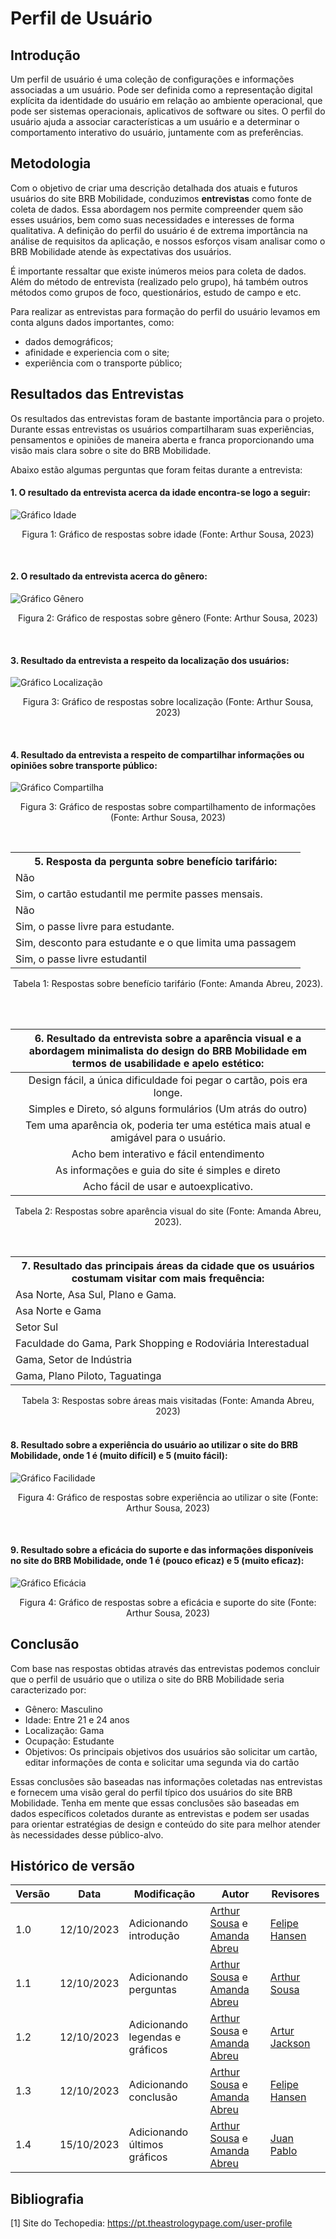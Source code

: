 # Perfil de Usuário


## Introdução

Um perfil de usuário é uma coleção de configurações e informações associadas a um usuário. Pode ser definida como a representação digital explícita da identidade do usuário em relação ao ambiente operacional, que pode ser sistemas operacionais, aplicativos de software ou sites. O perfil do usuário ajuda a associar características a um usuário e a determinar o comportamento interativo do usuário, juntamente com as preferências.


## Metodologia

Com o objetivo de criar uma descrição detalhada dos atuais e futuros usuários do site BRB Mobilidade, conduzimos **entrevistas** como fonte de coleta de dados. Essa abordagem nos permite compreender quem são esses usuários, bem como suas necessidades e interesses de forma qualitativa. A definição do perfil do usuário é de extrema importância na análise de requisitos da aplicação, e nossos esforços visam analisar como o BRB Mobilidade atende às expectativas dos usuários. 

É importante ressaltar que existe inúmeros meios para coleta de dados. Além do método de entrevista (realizado pelo grupo), há também outros métodos como grupos de foco, questionários, estudo de campo e etc.

Para realizar as entrevistas para formação do perfil do usuário levamos em conta alguns dados importantes, como: 

 - dados demográficos;
 - afinidade e experiencia com o site;
 - experiência com o transporte público;


## Resultados das Entrevistas

Os resultados das entrevistas foram de bastante importância para o projeto. Durante essas entrevistas os usuários compartilharam suas experiências, pensamentos e opiniões de maneira aberta e franca proporcionando uma visão mais clara sobre o site do BRB Mobilidade.

Abaixo estão algumas perguntas que foram feitas durante a entrevista:

#### 1. O resultado da entrevista acerca da idade encontra-se logo a seguir:

![Gráfico Idade](../assets/perfilUsuario/grafico1Idade.png)

<div style="text-align: center">
    <p>Figura 1: Gráfico de respostas sobre idade (Fonte: Arthur Sousa, 2023)</p>
</div>

<br>

#### 2. O resultado da entrevista acerca do gênero:

![Gráfico Gênero](../assets/perfilUsuario/grafico7Genero2.png)

<div style="text-align: center">
    <p>Figura 2: Gráfico de respostas sobre gênero (Fonte: Arthur Sousa, 2023)</p>
</div>

<br>

#### 3. Resultado da entrevista a respeito da localização dos usuários:

![Gráfico Localização](../assets/perfilUsuario/grafico2Modaria.png)

<div style="text-align: center">
    <p>Figura 3: Gráfico de respostas sobre localização (Fonte: Arthur Sousa, 2023)</p>
</div>

<br>


#### 4. Resultado da entrevista a respeito de  compartilhar informações ou opiniões sobre transporte público:

![Gráfico Compartilha](../assets/perfilUsuario/grafico6CompartilhaInfo.png)

<div style="text-align: center">
    <p>Figura 3: Gráfico de respostas sobre compartilhamento de informações (Fonte: Arthur Sousa, 2023)</p>
</div>

<br>

<div align="center">
  <table>
    <tr>
      <th>5. Resposta da pergunta sobre benefício tarifário:</th>
    </tr>
    <tr>
      <td>Não</td>
    </tr>
    <tr>
      <td>Sim, o cartão estudantil me permite passes mensais.</td>
    </tr>
    <tr>
      <td>Não</td>
    </tr>
    <tr>
      <td>Sim, o passe livre para estudante.</td>
    </tr>
    <tr>
      <td>Sim, desconto para estudante e o que limita uma passagem</td>
    </tr>
    <tr>
      <td>Sim, o passe livre estudantil</td>
    </tr>
  </table>
</div>

<div align="center">
  <p>Tabela 1: Respostas sobre benefício tarifário (Fonte: Amanda Abreu, 2023).</p>
</div>


<br>
<br>


| 6. Resultado da entrevista sobre a aparência visual e a abordagem minimalista do design do BRB Mobilidade em termos de usabilidade e apelo estético:|
|:---------------------------------------------------------------:|
| Design fácil, a única dificuldade foi pegar o cartão, pois era longe.  |
|Simples e Direto, só alguns formulários (Um atrás do outro) |
| Tem uma aparência ok, poderia ter uma estética mais atual e amigável para o usuário. |
| Acho bem interativo e fácil entendimento  |
| As informações e guia do site é simples e direto |
| Acho fácil de usar e autoexplicativo. |

<div style="text-align: center">
    <p> 
        Tabela 2: Respostas sobre aparência visual do site (Fonte: Amanda Abreu, 2023).
    </p>
</div>

<br>

<div style="text-align: center; margin: 0 auto;">
    <table>
        <tr>
            <th>7. Resultado das principais áreas da cidade que os usuários costumam visitar com mais frequência: </th>
        </tr>
        <tr>
            <td>Asa Norte, Asa Sul, Plano e Gama.</td>
        </tr>
        <tr>
            <td>Asa Norte e Gama</td>
        </tr>
        <tr>
            <td>Setor Sul</td>
        </tr>
        <tr>
            <td>Faculdade do Gama, Park Shopping e Rodoviária Interestadual</td>
        </tr>
        <tr>
            <td>Gama, Setor de Indústria</td>
        </tr>
        <tr>
            <td>Gama, Plano Piloto, Taguatinga</td>
        </tr>
    </table>
    <caption>Tabela 3: Respostas sobre áreas mais visitadas  (Fonte: Amanda Abreu, 2023)</caption>
</div>

<br>

#### 8. Resultado sobre a experiência do usuário ao utilizar o site do BRB Mobilidade, onde 1 é (muito difícil) e 5 (muito fácil): 

![Gráfico Facilidade](../assets/perfilUsuario/graficoNota1.png)

<div style="text-align: center">
    <p>Figura 4: Gráfico de respostas sobre experiência ao utilizar o site (Fonte: Arthur Sousa, 2023)</p>
</div>

<br>

#### 9. Resultado sobre a eficácia do suporte e das informações disponíveis no site do BRB Mobilidade, onde 1 é (pouco eficaz) e 5 (muito eficaz):

![Gráfico Eficácia](../assets/perfilUsuario/graficoNota2.png)

<div style="text-align: center">
    <p>Figura 4: Gráfico de respostas sobre a eficácia e suporte do site (Fonte: Arthur Sousa, 2023)</p>
</div>


## Conclusão 

Com base nas respostas obtidas através das entrevistas podemos concluir que o perfil de usuário que o utiliza o site do BRB Mobilidade seria caracterizado por:

- Gênero: Masculino 
- Idade: Entre 21 e 24 anos 
- Localização: Gama 
- Ocupação: Estudante 
- Objetivos: Os principais objetivos dos usuários são solicitar um cartão, editar informações de conta e solicitar uma segunda via do cartão
  
Essas conclusões são baseadas nas informações coletadas nas entrevistas e fornecem uma visão geral do perfil típico dos usuários do site BRB Mobilidade. Tenha em mente que essas conclusões são baseadas em dados específicos coletados durante as entrevistas e podem ser usadas para orientar estratégias de design e conteúdo do site para melhor atender às necessidades desse público-alvo.


## Histórico de versão

| Versão | Data       |Modificação                             |Autor                         |Revisores                         |
| ------ | ---------- |--------------------------------------- |----------------------------- |-----------------------------------|
|  1.0   | 12/10/2023   | Adicionando introdução | [Arthur Sousa](https://github.com/arthurrsousa) e [Amanda Abreu](https://github.com/Amandaaaaabreu) | [Felipe Hansen](https://github.com/FHansen98) |
|  1.1   | 12/10/2023   | Adicionando perguntas | [Arthur Sousa](https://github.com/arthurrsousa) e [Amanda Abreu](https://github.com/Amandaaaaabreu) | [Arthur Sousa](https://github.com/arthurrsousa)|
|  1.2   | 12/10/2023   | Adicionando legendas e gráficos | [Arthur Sousa](https://github.com/arthurrsousa) e [Amanda Abreu](https://github.com/Amandaaaaabreu) | [Artur Jackson](https://github.com/artur-jack) |
|  1.3   | 12/10/2023   | Adicionando conclusão | [Arthur Sousa](https://github.com/arthurrsousa) e [Amanda Abreu](https://github.com/Amandaaaaabreu) | [Felipe Hansen](https://github.com/FHansen98) |
|  1.4   | 15/10/2023   | Adicionando últimos gráficos | [Arthur Sousa](https://github.com/arthurrsousa) e [Amanda Abreu](https://github.com/Amandaaaaabreu) | [Juan Pablo](https://github.com/Juan-Ricarte) |


## Bibliografia 

[1] Site do Techopedia: <https://pt.theastrologypage.com/user-profile>
